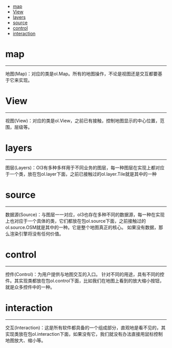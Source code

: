 <!-- TOC depthFrom:1 depthTo:6 withLinks:1 updateOnSave:1 orderedList:0 -->

- [map](#map)
- [View](#view)
- [layers](#layers)
- [source](#source)
- [control](#control)
- [interaction](#interaction)

<!-- /TOC -->


# map

***

地图(Map)：对应的类是ol.Map。所有的地图操作，不论是视图还是交互都要基于它来实现。

# View

***

视图(View)：对应的类是ol.View，之前已有接触，控制地图显示的中心位置，范围，层级等。

# layers

***

图层(Layers)：Ol3有多种多样用于不同业务的图层，每一种图层在实现上都对应于一个类，放在包ol.layer下面，之前已接触过的ol.layer.Tile就是其中的一种

# source

***

数据源(Source)：与图层一一对应，ol3也存在多种不同的数据源，每一种在实现上也对应于一个具体的类，它们都放在包ol.source下面，之前接触过的ol.source.OSM就是其中的一种。它是整个地图真正的核心。 如果没有数据，那么渲染引擎将没有任何价值。

# control

***

控件(Control)：为用户提供与地图交互的入口。 针对不同的用途，具有不同的控件。其实现类都放在包ol.control下面，比如我们在地图上看到的放大缩小按钮，就是众多控件中的一种。

# interaction

***

交互(Interaction)：这是所有软件都具备的一个组成部分，直观地是看不见的，其实现类放在包ol.interaction下面，如果没有它，我们就没有办法直接用鼠标控制地图放大、缩小等。
